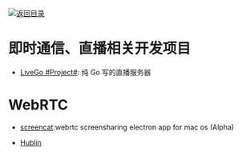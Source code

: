 [![返回目录](https://user-images.githubusercontent.com/5803001/38079637-ff0abcf0-3371-11e8-9b76-ad651620afc7.jpg)](https://github.com/wxyyxc1992/Awesome-Links)

# 即时通信、直播相关开发项目

* [LiveGo #Project#](https://github.com/gwuhaolin/livego): 纯 Go 写的直播服务器


# WebRTC

* [screencat](https://github.com/maxogden/screencat):webrtc screensharing electron app for mac os (Alpha)

* [Hublin](https://github.com/linagora/hublin)
